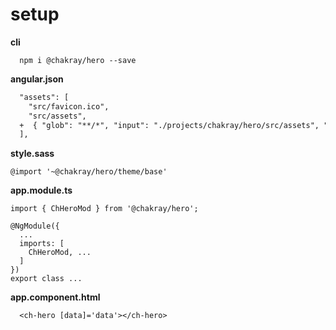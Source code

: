 # setup

__cli__

```
  npm i @chakray/hero --save
```

__angular.json__

```diff
  "assets": [
    "src/favicon.ico",
    "src/assets",
  +  { "glob": "**/*", "input": "./projects/chakray/hero/src/assets", "output": "assets/hero" }
  ],
```

__style.sass__

```
@import '~@chakray/hero/theme/base'
```

__app.module.ts__

```
import { ChHeroMod } from '@chakray/hero';

@NgModule({
  ...
  imports: [
    ChHeroMod, ...
  ]
})
export class ...
```

__app.component.html__

```
  <ch-hero [data]='data'></ch-hero>
```
